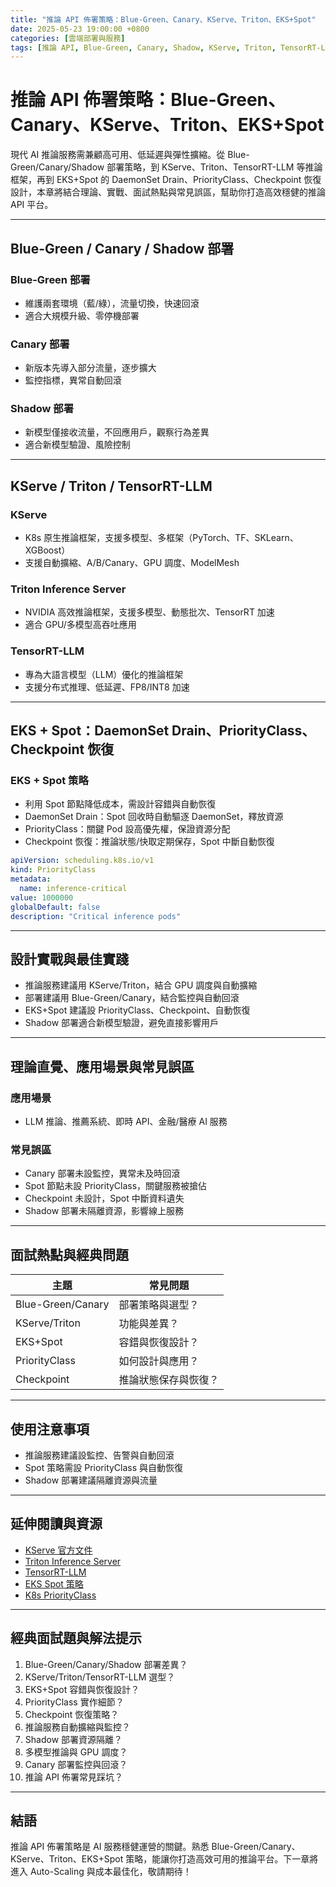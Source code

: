 ```yaml
---
title: "推論 API 佈署策略：Blue-Green、Canary、KServe、Triton、EKS+Spot"
date: 2025-05-23 19:00:00 +0800
categories: [雲端部署與服務]
tags: [推論 API, Blue-Green, Canary, Shadow, KServe, Triton, TensorRT-LLM, EKS, Spot, DaemonSet, PriorityClass, Checkpoint]
---
```


# 推論 API 佈署策略：Blue-Green、Canary、KServe、Triton、EKS+Spot

現代 AI 推論服務需兼顧高可用、低延遲與彈性擴縮。從 Blue-Green/Canary/Shadow 部署策略，到 KServe、Triton、TensorRT-LLM 等推論框架，再到 EKS+Spot 的 DaemonSet Drain、PriorityClass、Checkpoint 恢復設計，本章將結合理論、實戰、面試熱點與常見誤區，幫助你打造高效穩健的推論 API 平台。

---

## Blue-Green / Canary / Shadow 部署

### Blue-Green 部署

- 維護兩套環境（藍/綠），流量切換，快速回滾
- 適合大規模升級、零停機部署

### Canary 部署

- 新版本先導入部分流量，逐步擴大
- 監控指標，異常自動回滾

### Shadow 部署

- 新模型僅接收流量，不回應用戶，觀察行為差異
- 適合新模型驗證、風險控制

---

## KServe / Triton / TensorRT-LLM

### KServe

- K8s 原生推論框架，支援多模型、多框架（PyTorch、TF、SKLearn、XGBoost）
- 支援自動擴縮、A/B/Canary、GPU 調度、ModelMesh

### Triton Inference Server

- NVIDIA 高效推論框架，支援多模型、動態批次、TensorRT 加速
- 適合 GPU/多模型高吞吐應用

### TensorRT-LLM

- 專為大語言模型（LLM）優化的推論框架
- 支援分布式推理、低延遲、FP8/INT8 加速

---

## EKS + Spot：DaemonSet Drain、PriorityClass、Checkpoint 恢復

### EKS + Spot 策略

- 利用 Spot 節點降低成本，需設計容錯與自動恢復
- DaemonSet Drain：Spot 回收時自動驅逐 DaemonSet，釋放資源
- PriorityClass：關鍵 Pod 設高優先權，保證資源分配
- Checkpoint 恢復：推論狀態/快取定期保存，Spot 中斷自動恢復

```yaml
apiVersion: scheduling.k8s.io/v1
kind: PriorityClass
metadata:
  name: inference-critical
value: 1000000
globalDefault: false
description: "Critical inference pods"
```

---

## 設計實戰與最佳實踐

- 推論服務建議用 KServe/Triton，結合 GPU 調度與自動擴縮
- 部署建議用 Blue-Green/Canary，結合監控與自動回滾
- EKS+Spot 建議設 PriorityClass、Checkpoint、自動恢復
- Shadow 部署適合新模型驗證，避免直接影響用戶

---

## 理論直覺、應用場景與常見誤區

### 應用場景

- LLM 推論、推薦系統、即時 API、金融/醫療 AI 服務

### 常見誤區

- Canary 部署未設監控，異常未及時回滾
- Spot 節點未設 PriorityClass，關鍵服務被搶佔
- Checkpoint 未設計，Spot 中斷資料遺失
- Shadow 部署未隔離資源，影響線上服務

---

## 面試熱點與經典問題

| 主題         | 常見問題 |
|--------------|----------|
| Blue-Green/Canary | 部署策略與選型？ |
| KServe/Triton | 功能與差異？ |
| EKS+Spot      | 容錯與恢復設計？ |
| PriorityClass | 如何設計與應用？ |
| Checkpoint    | 推論狀態保存與恢復？ |

---

## 使用注意事項

* 推論服務建議設監控、告警與自動回滾
* Spot 策略需設 PriorityClass 與自動恢復
* Shadow 部署建議隔離資源與流量

---

## 延伸閱讀與資源

* [KServe 官方文件](https://kserve.github.io/website/)
* [Triton Inference Server](https://github.com/triton-inference-server/server)
* [TensorRT-LLM](https://github.com/NVIDIA/TensorRT-LLM)
* [EKS Spot 策略](https://aws.amazon.com/tw/blogs/containers/eks-spot-capacity/)
* [K8s PriorityClass](https://kubernetes.io/docs/concepts/scheduling-eviction/pod-priority-preemption/)

---

## 經典面試題與解法提示

1. Blue-Green/Canary/Shadow 部署差異？
2. KServe/Triton/TensorRT-LLM 選型？
3. EKS+Spot 容錯與恢復設計？
4. PriorityClass 實作細節？
5. Checkpoint 恢復策略？
6. 推論服務自動擴縮與監控？
7. Shadow 部署資源隔離？
8. 多模型推論與 GPU 調度？
9. Canary 部署監控與回滾？
10. 推論 API 佈署常見踩坑？

---

## 結語

推論 API 佈署策略是 AI 服務穩健運營的關鍵。熟悉 Blue-Green/Canary、KServe、Triton、EKS+Spot 策略，能讓你打造高效可用的推論平台。下一章將進入 Auto-Scaling 與成本最佳化，敬請期待！
